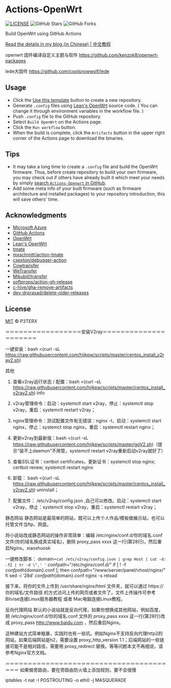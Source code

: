 # Actions-OpenWrt

[![LICENSE](https://img.shields.io/github/license/mashape/apistatus.svg?style=flat-square&label=LICENSE)](https://github.com/P3TERX/Actions-OpenWrt/blob/master/LICENSE)
![GitHub Stars](https://img.shields.io/github/stars/P3TERX/Actions-OpenWrt.svg?style=flat-square&label=Stars&logo=github)
![GitHub Forks](https://img.shields.io/github/forks/P3TERX/Actions-OpenWrt.svg?style=flat-square&label=Forks&logo=github)

Build OpenWrt using GitHub Actions

[Read the details in my blog (in Chinese) | 中文教程](https://p3terx.com/archives/build-openwrt-with-github-actions.html)

openwrt 固件编译自定义主题与软件
https://github.com/kenzok8/openwrt-packages

lede大固件
https://github.com/coolsnowwolf/lede


## Usage

- Click the [Use this template](https://github.com/P3TERX/Actions-OpenWrt/generate) button to create a new repository.
- Generate `.config` files using [Lean's OpenWrt](https://github.com/coolsnowwolf/lede) source code. ( You can change it through environment variables in the workflow file. )
- Push `.config` file to the GitHub repository.
- Select `Build OpenWrt` on the Actions page.
- Click the `Run workflow` button.
- When the build is complete, click the `Artifacts` button in the upper right corner of the Actions page to download the binaries.

## Tips

- It may take a long time to create a `.config` file and build the OpenWrt firmware. Thus, before create repository to build your own firmware, you may check out if others have already built it which meet your needs by simply [search `Actions-Openwrt` in GitHub](https://github.com/search?q=Actions-openwrt).
- Add some meta info of your built firmware (such as firmware architecture and installed packages) to your repository introduction, this will save others' time.

## Acknowledgments

- [Microsoft Azure](https://azure.microsoft.com)
- [GitHub Actions](https://github.com/features/actions)
- [OpenWrt](https://github.com/openwrt/openwrt)
- [Lean's OpenWrt](https://github.com/coolsnowwolf/lede)
- [tmate](https://github.com/tmate-io/tmate)
- [mxschmitt/action-tmate](https://github.com/mxschmitt/action-tmate)
- [csexton/debugger-action](https://github.com/csexton/debugger-action)
- [Cowtransfer](https://cowtransfer.com)
- [WeTransfer](https://wetransfer.com/)
- [Mikubill/transfer](https://github.com/Mikubill/transfer)
- [softprops/action-gh-release](https://github.com/softprops/action-gh-release)
- [c-hive/gha-remove-artifacts](https://github.com/c-hive/gha-remove-artifacts)
- [dev-drprasad/delete-older-releases](https://github.com/dev-drprasad/delete-older-releases)

## License

[MIT](https://github.com/P3TERX/Actions-OpenWrt/blob/main/LICENSE) © P3TERX


＝＝＝＝＝＝＝＝＝＝＝＝＝＝＝＝＝安装V2ray＝＝＝＝＝＝＝＝＝＝＝＝＝＝＝＝＝＝＝＝＝

一键安装：bash <(curl -sL https://raw.githubusercontent.com/hijkpw/scripts/master/centos_install_v2ray2.sh)

其他
1. 查看v2ray运行状态 / 配置：bash <(curl -sL https://raw.githubusercontent.com/hijkpw/scripts/master/centos_install_v2ray2.sh) info

2. v2ray管理命令：启动：systemctl start v2ray，停止：systemctl stop v2ray，重启：systemctl restart v2ray；

3. nginx管理命令：测试配置文件有无错误：nginx -t，启动：systemctl start nginx，停止：systemct stop nginx，重启：systemctl restart nginx；

4. 更新v2ray到最新版：bash <(curl -sL https://raw.githubusercontent.com/hijkpw/scripts/master/goV2.sh)（提示“装不上daemon”不用管，systemctl restart v2ray重新启动v2ray就好了）

5. 查看SSL证书：certbot certificates，更新证书：systemctl stop nginx; certbot renew; systemctl restart nginx

6. 卸载： bash <(curl -sL https://raw.githubusercontent.com/hijkpw/scripts/master/centos_install_v2ray2.sh) uninstall；

7. 配置文件： /etc/v2ray/config.json ,自己可以修改。启动：systemctl start v2ray，停止：systemctl stop v2ray，重启：systemctl restart v2ray；

静态网站
静态网站是最简单的网站，既可以上传个人作品/模板做展示站，也可以托管文件当ftp、网盘。

将小说站改成静态网站的操作非常简单：编辑 /etc/nginx/conf.d/你的域名.conf 文件(你的域名换成真实域名)，删除 proxy_pass  xxxx 这一行(第28行)，然后重启Nginx。xiaoshuosk

一键修改脚本：
domain=`cat /etc/v2ray/config.json | grep Host | cut -d: -f2 | tr -d \",' '`
confpath="/etc/nginx/conf.d/"
if [ ! -f $confpath${domain}.conf ]; then
  confpath="/www/server/panel/vhost/nginx/"
fi
sed -i '28d' ${confpath}${domain}.conf
nginx -s reload

接下来，将你的文件上传到 /usr/share/nginx/html 文件夹，就可以通过 https://你的域名/文件路径 的方式访问上传的网页或者文件了。文件上传操作可参考 Bitvise连接Linux服务器教程 或者 Mac电脑连接Linux教程。

反向代理网站
默认的小说站就是反向代理，如果你想换成其他网站，例如百度，把 /etc/nginx/conf.d/你的域名.conf 文件的 proxy_pass  xxxx 这一行(第28行)改成 proxy_pass http://www.baidu.com ，然后重启Nginx。

这种建站方式简单粗暴，实践时也有一些坑。例如Nginx不支持反向代理http2的网站，如果后端网站是h2，需要设置 proxy_http_version 1.1；后端网站的一些链接可能不是相对路径，需要用 proxy_redirect 替换。等等问题本文不再细说，请参考Nginx官方文档。

＝＝＝＝＝＝＝＝＝＝＝＝＝＝＝＝＝＝＝＝＝＝＝＝＝＝＝＝＝＝＝＝＝＝＝＝＝＝＝
如果做旁路由，要在旁路由防火墙上添加规则，要不会很慢

iptables -t nat -I POSTROUTING -o eth0 -j MASQUERADE


